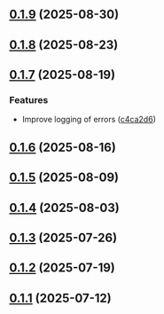 ## [0.1.9](https://github.com/cloud-copilot/log/compare/v0.1.8...v0.1.9) (2025-08-30)

## [0.1.8](https://github.com/cloud-copilot/log/compare/v0.1.7...v0.1.8) (2025-08-23)

## [0.1.7](https://github.com/cloud-copilot/log/compare/v0.1.6...v0.1.7) (2025-08-19)


### Features

* Improve logging of errors ([c4ca2d6](https://github.com/cloud-copilot/log/commit/c4ca2d6df3a12957516515a89b1b54de86ed336a))

## [0.1.6](https://github.com/cloud-copilot/log/compare/v0.1.5...v0.1.6) (2025-08-16)

## [0.1.5](https://github.com/cloud-copilot/log/compare/v0.1.4...v0.1.5) (2025-08-09)

## [0.1.4](https://github.com/cloud-copilot/log/compare/v0.1.3...v0.1.4) (2025-08-03)

## [0.1.3](https://github.com/cloud-copilot/log/compare/v0.1.2...v0.1.3) (2025-07-26)

## [0.1.2](https://github.com/cloud-copilot/log/compare/v0.1.1...v0.1.2) (2025-07-19)

## [0.1.1](https://github.com/cloud-copilot/log/compare/v0.1.0...v0.1.1) (2025-07-12)
